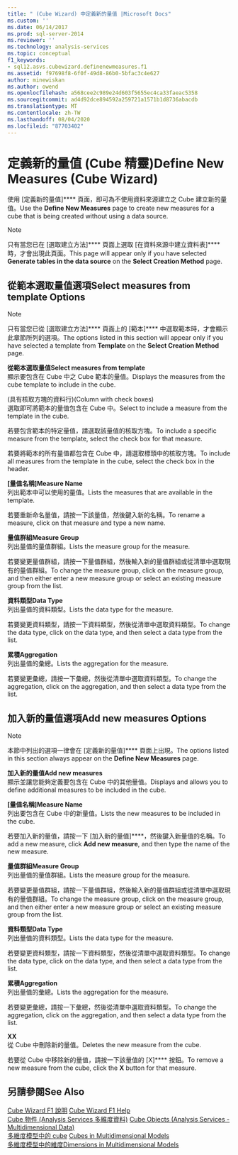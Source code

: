 ```yaml
---
title: " (Cube Wizard) 中定義新的量值 |Microsoft Docs"
ms.custom: ''
ms.date: 06/14/2017
ms.prod: sql-server-2014
ms.reviewer: ''
ms.technology: analysis-services
ms.topic: conceptual
f1_keywords:
- sql12.asvs.cubewizard.definenewmeasures.f1
ms.assetid: f97698f8-6f0f-49d8-86b0-5bfac3c4e627
author: minewiskan
ms.author: owend
ms.openlocfilehash: a568cee2c989e24d603f5655ec4ca33faeac5358
ms.sourcegitcommit: ad4d92dce894592a259721a1571b1d8736abacdb
ms.translationtype: MT
ms.contentlocale: zh-TW
ms.lasthandoff: 08/04/2020
ms.locfileid: "87703402"
---
```

# <a name="define-new-measures-cube-wizard"></a><span data-ttu-id="b5c28-102">定義新的量值 (Cube 精靈)</span><span class="sxs-lookup"><span data-stu-id="b5c28-102">Define New Measures (Cube Wizard)</span></span>
  <span data-ttu-id="b5c28-103">使用 [定義新的量值]\*\*\*\* 頁面，即可為不使用資料來源建立之 Cube 建立新的量值。</span><span class="sxs-lookup"><span data-stu-id="b5c28-103">Use the **Define New Measures** page to create new measures for a cube that is being created without using a data source.</span></span>  
  
> [!NOTE]  
>  <span data-ttu-id="b5c28-104">只有當您已在 [選取建立方法]\*\*\*\* 頁面上選取 [在資料來源中建立資料表]\*\*\*\* 時，才會出現此頁面。</span><span class="sxs-lookup"><span data-stu-id="b5c28-104">This page will appear only if you have selected **Generate tables in the data source** on the **Select Creation Method** page.</span></span>  
  
## <a name="select-measures-from-template-options"></a><span data-ttu-id="b5c28-105">從範本選取量值選項</span><span class="sxs-lookup"><span data-stu-id="b5c28-105">Select measures from template Options</span></span>  
  
> [!NOTE]  
>  <span data-ttu-id="b5c28-106">只有當您已從 [選取建立方法]\*\*\*\* 頁面上的 [範本]\*\*\*\* 中選取範本時，才會顯示此章節所列的選項。</span><span class="sxs-lookup"><span data-stu-id="b5c28-106">The options listed in this section will appear only if you have selected a template from **Template** on the **Select Creation Method** page.</span></span>  
  
 <span data-ttu-id="b5c28-107">**從範本選取量值**</span><span class="sxs-lookup"><span data-stu-id="b5c28-107">**Select measures from template**</span></span>  
 <span data-ttu-id="b5c28-108">顯示要包含在 Cube 中之 Cube 範本的量值。</span><span class="sxs-lookup"><span data-stu-id="b5c28-108">Displays the measures from the cube template to include in the cube.</span></span>  
  
 <span data-ttu-id="b5c28-109">(具有核取方塊的資料行)</span><span class="sxs-lookup"><span data-stu-id="b5c28-109">(Column with check boxes)</span></span>  
 <span data-ttu-id="b5c28-110">選取即可將範本的量值包含在 Cube 中。</span><span class="sxs-lookup"><span data-stu-id="b5c28-110">Select to include a measure from the template in the cube.</span></span>  
  
 <span data-ttu-id="b5c28-111">若要包含範本的特定量值，請選取該量值的核取方塊。</span><span class="sxs-lookup"><span data-stu-id="b5c28-111">To include a specific measure from the template, select the check box for that measure.</span></span>  
  
 <span data-ttu-id="b5c28-112">若要將範本的所有量值都包含在 Cube 中，請選取標頭中的核取方塊。</span><span class="sxs-lookup"><span data-stu-id="b5c28-112">To include all measures from the template in the cube, select the check box in the header.</span></span>  
  
 <span data-ttu-id="b5c28-113">**[量值名稱]**</span><span class="sxs-lookup"><span data-stu-id="b5c28-113">**Measure Name**</span></span>  
 <span data-ttu-id="b5c28-114">列出範本中可以使用的量值。</span><span class="sxs-lookup"><span data-stu-id="b5c28-114">Lists the measures that are available in the template.</span></span>  
  
 <span data-ttu-id="b5c28-115">若要重新命名量值，請按一下該量值，然後鍵入新的名稱。</span><span class="sxs-lookup"><span data-stu-id="b5c28-115">To rename a measure, click on that measure and type a new name.</span></span>  
  
 <span data-ttu-id="b5c28-116">**量值群組**</span><span class="sxs-lookup"><span data-stu-id="b5c28-116">**Measure Group**</span></span>  
 <span data-ttu-id="b5c28-117">列出量值的量值群組。</span><span class="sxs-lookup"><span data-stu-id="b5c28-117">Lists the measure group for the measure.</span></span>  
  
 <span data-ttu-id="b5c28-118">若要變更量值群組，請按一下量值群組，然後輸入新的量值群組或從清單中選取現有的量值群組。</span><span class="sxs-lookup"><span data-stu-id="b5c28-118">To change the measure group, click on the measure group, and then either enter a new measure group or select an existing measure group from the list.</span></span>  
  
 <span data-ttu-id="b5c28-119">**資料類型**</span><span class="sxs-lookup"><span data-stu-id="b5c28-119">**Data Type**</span></span>  
 <span data-ttu-id="b5c28-120">列出量值的資料類型。</span><span class="sxs-lookup"><span data-stu-id="b5c28-120">Lists the data type for the measure.</span></span>  
  
 <span data-ttu-id="b5c28-121">若要變更資料類型，請按一下資料類型，然後從清單中選取資料類型。</span><span class="sxs-lookup"><span data-stu-id="b5c28-121">To change the data type, click on the data type, and then select a data type from the list.</span></span>  
  
 <span data-ttu-id="b5c28-122">**累積**</span><span class="sxs-lookup"><span data-stu-id="b5c28-122">**Aggregation**</span></span>  
 <span data-ttu-id="b5c28-123">列出量值的彙總。</span><span class="sxs-lookup"><span data-stu-id="b5c28-123">Lists the aggregation for the measure.</span></span>  
  
 <span data-ttu-id="b5c28-124">若要變更彙總，請按一下彙總，然後從清單中選取資料類型。</span><span class="sxs-lookup"><span data-stu-id="b5c28-124">To change the aggregation, click on the aggregation, and then select a data type from the list.</span></span>  
  
## <a name="add-new-measures-options"></a><span data-ttu-id="b5c28-125">加入新的量值選項</span><span class="sxs-lookup"><span data-stu-id="b5c28-125">Add new measures Options</span></span>  
  
> [!NOTE]  
>  <span data-ttu-id="b5c28-126">本節中列出的選項一律會在 [定義新的量值]\*\*\*\* 頁面上出現。</span><span class="sxs-lookup"><span data-stu-id="b5c28-126">The options listed in this section always appear on the **Define New Measures** page.</span></span>  
  
 <span data-ttu-id="b5c28-127">**加入新的量值**</span><span class="sxs-lookup"><span data-stu-id="b5c28-127">**Add new measures**</span></span>  
 <span data-ttu-id="b5c28-128">顯示並讓您能夠定義要包含在 Cube 中的其他量值。</span><span class="sxs-lookup"><span data-stu-id="b5c28-128">Displays and allows you to define additional measures to be included in the cube.</span></span>  
  
 <span data-ttu-id="b5c28-129">**[量值名稱]**</span><span class="sxs-lookup"><span data-stu-id="b5c28-129">**Measure Name**</span></span>  
 <span data-ttu-id="b5c28-130">列出要包含在 Cube 中的新量值。</span><span class="sxs-lookup"><span data-stu-id="b5c28-130">Lists the new measures to be included in the cube.</span></span>  
  
 <span data-ttu-id="b5c28-131">若要加入新的量值，請按一下 [加入新的量值]\*\*\*\*，然後鍵入新量值的名稱。</span><span class="sxs-lookup"><span data-stu-id="b5c28-131">To add a new measure, click **Add new measure**, and then type the name of the new measure.</span></span>  
  
 <span data-ttu-id="b5c28-132">**量值群組**</span><span class="sxs-lookup"><span data-stu-id="b5c28-132">**Measure Group**</span></span>  
 <span data-ttu-id="b5c28-133">列出量值的量值群組。</span><span class="sxs-lookup"><span data-stu-id="b5c28-133">Lists the measure group for the measure.</span></span>  
  
 <span data-ttu-id="b5c28-134">若要變更量值群組，請按一下量值群組，然後輸入新的量值群組或從清單中選取現有的量值群組。</span><span class="sxs-lookup"><span data-stu-id="b5c28-134">To change the measure group, click on the measure group, and then either enter a new measure group or select an existing measure group from the list.</span></span>  
  
 <span data-ttu-id="b5c28-135">**資料類型**</span><span class="sxs-lookup"><span data-stu-id="b5c28-135">**Data Type**</span></span>  
 <span data-ttu-id="b5c28-136">列出量值的資料類型。</span><span class="sxs-lookup"><span data-stu-id="b5c28-136">Lists the data type for the measure.</span></span>  
  
 <span data-ttu-id="b5c28-137">若要變更資料類型，請按一下資料類型，然後從清單中選取資料類型。</span><span class="sxs-lookup"><span data-stu-id="b5c28-137">To change the data type, click on the data type, and then select a data type from the list.</span></span>  
  
 <span data-ttu-id="b5c28-138">**累積**</span><span class="sxs-lookup"><span data-stu-id="b5c28-138">**Aggregation**</span></span>  
 <span data-ttu-id="b5c28-139">列出量值的彙總。</span><span class="sxs-lookup"><span data-stu-id="b5c28-139">Lists the aggregation for the measure.</span></span>  
  
 <span data-ttu-id="b5c28-140">若要變更彙總，請按一下彙總，然後從清單中選取資料類型。</span><span class="sxs-lookup"><span data-stu-id="b5c28-140">To change the aggregation, click on the aggregation, and then select a data type from the list.</span></span>  
  
 <span data-ttu-id="b5c28-141">**X**</span><span class="sxs-lookup"><span data-stu-id="b5c28-141">**X**</span></span>  
 <span data-ttu-id="b5c28-142">從 Cube 中刪除新的量值。</span><span class="sxs-lookup"><span data-stu-id="b5c28-142">Deletes the new measure from the cube.</span></span>  
  
 <span data-ttu-id="b5c28-143">若要從 Cube 中移除新的量值，請按一下該量值的 [X]\*\*\*\* 按鈕。</span><span class="sxs-lookup"><span data-stu-id="b5c28-143">To remove a new measure from the cube, click the **X** button for that measure.</span></span>  
  
## <a name="see-also"></a><span data-ttu-id="b5c28-144">另請參閱</span><span class="sxs-lookup"><span data-stu-id="b5c28-144">See Also</span></span>  
 <span data-ttu-id="b5c28-145">[Cube Wizard F1 說明](cube-wizard-f1-help.md) </span><span class="sxs-lookup"><span data-stu-id="b5c28-145">[Cube Wizard F1 Help](cube-wizard-f1-help.md) </span></span>  
 <span data-ttu-id="b5c28-146">[Cube 物件 &#40;Analysis Services 多維度資料&#41;](multidimensional-models-olap-logical-cube-objects/cube-objects-analysis-services-multidimensional-data.md) </span><span class="sxs-lookup"><span data-stu-id="b5c28-146">[Cube Objects &#40;Analysis Services - Multidimensional Data&#41;](multidimensional-models-olap-logical-cube-objects/cube-objects-analysis-services-multidimensional-data.md) </span></span>  
 <span data-ttu-id="b5c28-147">[多維度模型中的 cube](multidimensional-models/cubes-in-multidimensional-models.md) </span><span class="sxs-lookup"><span data-stu-id="b5c28-147">[Cubes in Multidimensional Models](multidimensional-models/cubes-in-multidimensional-models.md) </span></span>  
 [<span data-ttu-id="b5c28-148">多維度模型中的維度</span><span class="sxs-lookup"><span data-stu-id="b5c28-148">Dimensions in Multidimensional Models</span></span>](multidimensional-models/dimensions-in-multidimensional-models.md)  
  
  
